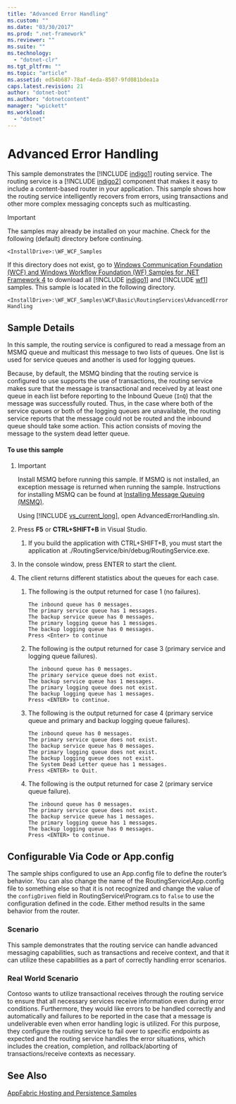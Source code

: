 ```yaml
---
title: "Advanced Error Handling"
ms.custom: ""
ms.date: "03/30/2017"
ms.prod: ".net-framework"
ms.reviewer: ""
ms.suite: ""
ms.technology: 
  - "dotnet-clr"
ms.tgt_pltfrm: ""
ms.topic: "article"
ms.assetid: ed54b687-78af-4eda-8507-9fd081bdea1a
caps.latest.revision: 21
author: "dotnet-bot"
ms.author: "dotnetcontent"
manager: "wpickett"
ms.workload: 
  - "dotnet"
---
```

# Advanced Error Handling
This sample demonstrates the [!INCLUDE [indigo1](../../../../includes/indigo1-md.md)] routing service. The routing service is a [!INCLUDE [indigo2](../../../../includes/indigo2-md.md)] component that makes it easy to include a content-based router in your application. This sample shows how the routing service intelligently recovers from errors, using transactions and other more complex messaging concepts such as multicasting.  
  
> [!IMPORTANT]
>  The samples may already be installed on your machine. Check for the following (default) directory before continuing.  
> 
>  `<InstallDrive>:\WF_WCF_Samples`  
> 
>  If this directory does not exist, go to [Windows Communication Foundation (WCF) and Windows Workflow Foundation (WF) Samples for .NET Framework 4](http://go.microsoft.com/fwlink/?LinkId=150780) to download all [!INCLUDE [indigo1](../../../../includes/indigo1-md.md)] and [!INCLUDE [wf1](../../../../includes/wf1-md.md)] samples. This sample is located in the following directory.  
> 
>  `<InstallDrive>:\WF_WCF_Samples\WCF\Basic\RoutingServices\AdvancedErrorHandling`  
  
## Sample Details  
 In this sample, the routing service is configured to read a message from an MSMQ queue and multicast this message to two lists of queues. One list is used for service queues and another is used for logging queues.  
  
 Because, by default, the MSMQ binding that the routing service is configured to use supports the use of transactions, the routing service makes sure that the message is transactional and received by at least one queue in each list before reporting to the Inbound Queue (`InQ`) that the message was successfully routed. Thus, in the case where both of the service queues or both of the logging queues are unavailable, the routing service reports that the message could not be routed and the inbound queue should take some action. This action consists of moving the message to the system dead letter queue.  
  
#### To use this sample  
  
1. > [!IMPORTANT]
   >  Install MSMQ before running this sample. If MSMQ is not installed, an exception message is returned when running the sample. Instructions for installing MSMQ can be found at [Installing Message Queuing (MSMQ)](http://go.microsoft.com/fwlink/?LinkId=166437).  
  
    Using [!INCLUDE [vs_current_long](../../../../includes/vs-current-long-md.md)], open AdvancedErrorHandling.sln.  
  
2. Press **F5** or **CTRL+SHIFT+B** in Visual Studio.  
  
   1.  If you build the application with CTRL+SHIFT+B, you must start the application at ./RoutingService/bin/debug/RoutingService.exe.  
  
3. In the console window, press ENTER to start the client.  
  
4. The client returns different statistics about the queues for each case.  
  
   1.  The following is the output returned for case 1 (no failures).  
  
       ```Output  
       The inbound queue has 0 messages.  
       The primary service queue has 1 messages.   
       The backup service queue has 0 messages.   
       The primary logging queue has 1 messages.   
       The backup logging queue has 0 messages.   
       Press <Enter> to continue  
       ```  
  
   2.  The following is the output returned for case 3 (primary service and logging queue failures).  
  
       ```Output  
       The inbound queue has 0 messages.   
       The primary service queue does not exist.   
       The backup service queue has 1 messages.   
       The primary logging queue does not exist.   
       The backup logging queue has 1 messages.   
       Press <ENTER> to continue.  
       ```  
  
   3.  The following is the output returned for case 4 (primary service queue and primary and backup logging queue failures).  
  
       ```Output  
       The inbound queue has 0 messages.   
       The primary service queue does not exist.  
       The backup service queue has 0 messages.   
       The primary logging queue does not exist.   
       The backup logging queue does not exist.   
       The System Dead Letter queue has 1 messages.   
       Press <ENTER> to Quit.  
       ```  
  
   4.  The following is the output returned for case 2 (primary service queue failure).  
  
       ```Output  
       The inbound queue has 0 messages.   
       The primary service queue does not exist.  
       The backup service queue has 1 messages.   
       The primary logging queue has 1 messages.   
       The backup logging queue has 0 messages.   
       Press <ENTER> to continue.  
       ```  
  
## Configurable Via Code or App.config  
 The sample ships configured to use an App.config file to define the router’s behavior. You can also change the name of the RoutingService\App.config file to something else so that it is not recognized and change the value of the `configDriven` field in RoutingService\Program.cs to `false` to use the configuration defined in the code. Either method results in the same behavior from the router.  
  
### Scenario  
 This sample demonstrates that the routing service can handle advanced messaging capabilities, such as transactions and receive context, and that it can utilize these capabilities as a part of correctly handling error scenarios.  
  
### Real World Scenario  
 Contoso wants to utilize transactional receives through the routing service to ensure that all necessary services receive information even during error conditions. Furthermore, they would like errors to be handled correctly and automatically and failures to be reported in the case that a message is undeliverable even when error handling logic is utilized. For this purpose, they configure the routing service to fail over to specific endpoints as expected and the routing service handles the error situations, which includes the creation, completion, and rollback/aborting of transactions/receive contexts as necessary.  
  
## See Also  
 [AppFabric Hosting and Persistence Samples](http://go.microsoft.com/fwlink/?LinkId=193961)
